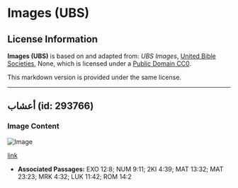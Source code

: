# Images (UBS)

## License Information

**Images (UBS)** is based on and adapted from: _UBS Images_, [United Bible Societies](https://unitedbiblesocieties.org/), None, which is licensed under a [Public Domain CC0](https://creativecommons.org/public-domain/cc0/).

This markdown version is provided under the same license.



--------------------------------

## أعشاب (id: 293766)

### Image Content

![Image](https://cdn.aquifer.bible/aquifer-content/resources/Media/WEB-0294_herbs.jpg)

[link](https://cdn.aquifer.bible/aquifer-content/resources/Media/WEB-0294_herbs.jpg)

* **Associated Passages:** EXO 12:8; NUM 9:11; 2KI 4:39; MAT 13:32; MAT 23:23; MRK 4:32; LUK 11:42; ROM 14:2

